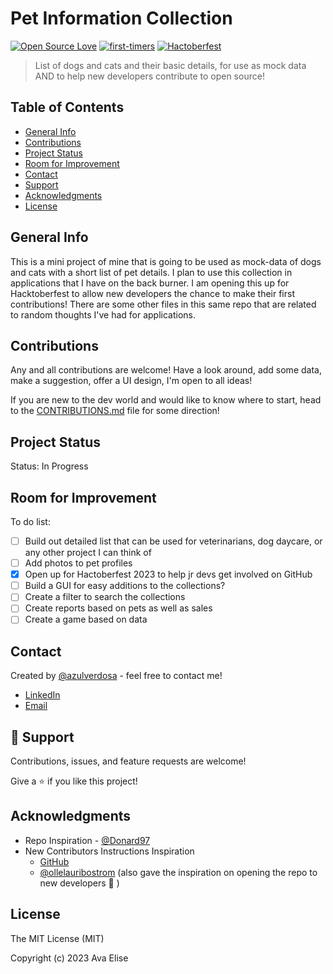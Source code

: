 # Pet Information Collection

[![Open Source Love](https://badges.frapsoft.com/os/v1/open-source.svg?v=103)](https://github.com/ellerbrock/open-source-badges/)
[![first-timers](https://badgen.net/badge/first-timers/friendly/blue)](https://www.firsttimersonly.com/)
[![Hactoberfest](https://badgen.net/badge/Hactoberfest/helloworld/yellow)](https://hacktoberfest.com/)

> List of dogs and cats and their basic details, for use as mock data AND to help new developers contribute to open source!

## Table of Contents

- [General Info](#general-information)
- [Contributions](#contributions)
- [Project Status](#project-status)
- [Room for Improvement](#room-for-improvement)
- [Contact](#contact)
- [Support](#🤝-support)
- [Acknowledgments](#acknowledgments)
- [License](#license)

## General Info

This is a mini project of mine that is going to be used as mock-data of dogs and cats with a short list of pet details. I plan to use this collection in applications that I have on the back burner. I am opening this up for Hacktoberfest to allow new developers the chance to make their first contributions! There are some other files in this same repo that are related to random thoughts I've had for applications.

## Contributions

Any and all contributions are welcome! Have a look around, add some data, make a suggestion, offer a UI design, I'm open to all ideas!

If you are new to the dev world and would like to know where to start, head to the [CONTRIBUTIONS.md](https://github.com/azulverdosa/pet_database/blob/main/CONTRIBUTING.md) file for some direction!

## Project Status

Status: In Progress

## Room for Improvement

To do list:

- [ ] Build out detailed list that can be used for veterinarians, dog daycare, or any other project I can think of
- [ ] Add photos to pet profiles
- [x] Open up for Hactoberfest 2023 to help jr devs get involved on GitHub
- [ ] Build a GUI for easy additions to the collections?
- [ ] Create a filter to search the collections
- [ ] Create reports based on pets as well as sales
- [ ] Create a game based on data

## Contact

Created by [@azulverdosa](https://github.com/azulverdosa) - feel free to contact me!

- [LinkedIn](https://www.linkedin.com/in/avatorre/ 'linked')
- [Email](mailto:ellemocambo@gmail.com)

## 🤝 Support

Contributions, issues, and feature requests are welcome!

Give a ⭐️ if you like this project!

## Acknowledgments

- Repo Inspiration - [@Donard97](https://github.com/Donard97/vet-clinic-database)
- New Contributors Instructions Inspiration
  - [GitHub](https://github.com/firstcontributions/first-contributions)
  - [@ollelauribostrom](https://github.com/ollelauribostrom/rebus) (also gave the inspiration on opening the repo to new developers 🙏 )

## License

The MIT License (MIT)

Copyright (c) 2023 Ava Elise
